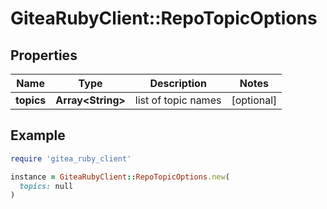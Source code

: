 # GiteaRubyClient::RepoTopicOptions

## Properties

| Name | Type | Description | Notes |
| ---- | ---- | ----------- | ----- |
| **topics** | **Array&lt;String&gt;** | list of topic names | [optional] |

## Example

```ruby
require 'gitea_ruby_client'

instance = GiteaRubyClient::RepoTopicOptions.new(
  topics: null
)
```

